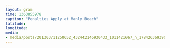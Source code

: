 ```yaml
---
layout: gram
time: 1363855978
caption: "Penalties Apply at Manly Beach"
latitude: 
longitude: 
media:
- media/posts/201303/11250652_432442146930433_1011421667_n_17842636939000351.jpg
---
```

